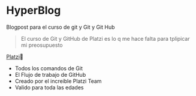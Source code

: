 # HyperBlog
Blogpost para el curso de git y Git y Git Hub
>  El curso de Git y GitHub de Platzi es lo q me hace falta para tplipicar mi preosupuesto

[Platzi](https://platzi.com/home "Platzi"):green_heart:
- Todos los comandos de Git
- El Flujo de trabajo de GitHub
- Creado por el increible Platzi Team
- Valido para toda las edades